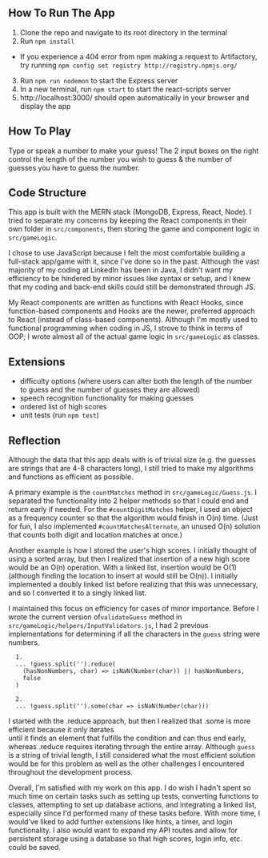 ## How To Run The App

1. Clone the repo and navigate to its root directory in the terminal
2. Run `npm install`
- If you experience a 404 error from npm making a request to Artifactory, try running `npm config set registry http://registry.npmjs.org/`
3. Run `npm run nodemon` to start the Express server
4. In a new terminal, run `npm start` to start the react-scripts server
5. http://localhost:3000/ should open automatically in your browser and display the app

## How To Play

Type or speak a number to make your guess! The 2 input boxes on the right control the length of the number you wish to guess & the number of guesses you have to guess the number.

## Code Structure

This app is built with the MERN stack (MongoDB, Express, React, Node). I tried to separate my concerns by keeping the React components in their own folder in `src/components`, then storing the game and component logic in `src/gameLogic`. 

I chose to use JavaScript because I felt the most comfortable building a full-stack app/game with it, since I've done so in the past. Although the vast majority of my coding at LinkedIn has been in Java, I didn't want my efficiency to be hindered by minor issues like syntax or setup, and I knew that my coding and back-end skills could still be demonstrated through JS.

My React components are written as functions with React Hooks, since function-based components and Hooks are the newer, preferred approach to React (instead of class-based components). Although I'm mostly used to functional programming when coding in JS, I strove to think in terms of OOP; I wrote almost all of the actual game logic in `src/gameLogic` as classes.

## Extensions

- difficulty options (where users can alter both the length of the number to guess and the number of guesses they are allowed) 
- speech recognition functionality for making guesses
- ordered list of high scores
- unit tests (run `npm test`)


## Reflection 


Although the data that this app deals with is of trivial size (e.g. the guesses are strings that are 4-8 characters long), I still tried to make my algorithms and functions as efficient as possible. 

A primary example is the `countMatches` method in `src/gameLogic/Guess.js`. I separated the functionality into 2 helper methods so that I could end and return early if needed. For the `#countDigitMatches` helper, I used an object as a frequency counter so that the algorithm would finish in O(n) time. (Just for fun, I also implemented `#countMatchesAlternate`, an unused O(n) solution that counts both digit and location matches at once.)

Another example is how I stored the user's high scores. I initially thought of using a sorted array, but then I realized that insertion of a new high score would be an O(n) operation. With a linked list, insertion would be O(1) (although finding the location to insert at would still be O(n)). I initially implemented a doubly linked list before realizing that this was unnecessary, and so I converted it to a singly linked list.

I maintained this focus on efficiency for cases of minor importance. Before I wrote the current version of`validateGuess` method in `src/gameLogic/helpers/InputValidators.js`, I had 2 previous implementations for determining if all the characters in the `guess` string were numbers.

```
  1. 
  ... !guess.split('').reduce(
    (hasNonNumbers, char) => isNaN(Number(char)) || hasNonNumbers,
    false
  )

  2.
  ... !guess.split('').some(char => isNaN(Number(char)))
  ```

  I started with the .reduce approach, but then I realized that .some is more efficient because it only iterates  
  until it finds an element that fulfills the condition and can thus end early, whereas .reduce requires iterating 
  through the entire array. Although `guess` is a string of trivial length, I still considered what the most efficient solution would be for this problem as well as the other challenges I encountered throughout the development process.

  Overall, I'm satisfied with my work on this app. I do wish I hadn't spent so much time on certain tasks such as setting up tests, converting functions to classes, attempting to set up database actions, and integrating a linked list, especially since I'd performed many of these tasks before. With more time, I would've liked to add further extensions like hints, a timer, and login functionality. I also would want to expand my API routes and allow for persistent storage using a database so that high scores, login info, etc. could be saved.

